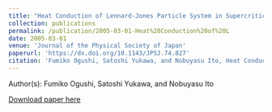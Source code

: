 ```yaml
---
title: "Heat Conduction of Lennard-Jones Particle System in Supercritical Fluid Phase"
collection: publications
permalink: /publication/2005-03-01-Heat%20Conduction%20of%20L
date: 2005-03-01
venue: 'Journal of the Physical Society of Japan'
paperurl: 'https://dx.doi.org/10.1143/JPSJ.74.827'
citation: 'Fumiko Ogushi, Satoshi Yukawa, and Nobuyasu Ito, Heat Conduction of Lennard-Jones Particle System in Supercritical Fluid Phase, Journal of the Physical Society of Japan, <b>74</b>, 827-830, (2005)'
---
```


Author(s): Fumiko Ogushi, Satoshi Yukawa, and Nobuyasu Ito


<a href='https://dx.doi.org/10.1143/JPSJ.74.827'>Download paper here</a>
